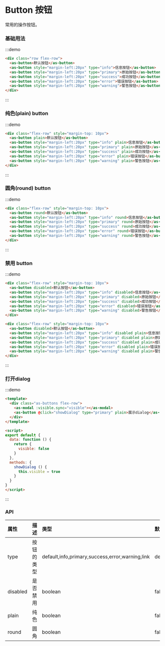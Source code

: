 
# Button 按钮

常用的操作按钮。

### 基础用法

:::demo

```html
<div class="row flex-row">
  <as-button>默认按钮</as-button>
  <as-button style="margin-left:20px" type="info">信息按钮</as-button>
  <as-button style="margin-left:20px" type="primary">原始按钮</as-button>
  <as-button style="margin-left:20px" type="success">成功按钮</as-button>
  <as-button style="margin-left:20px" type="error">错误按钮</as-button>
  <as-button style="margin-left:20px" type="warning">警告按钮</as-button>
</div>
```

:::

### 纯色(plain) button

:::demo

```html
<div class="flex-row" style="margin-top: 10px">
  <as-button plain>默认按钮</as-button>
  <as-button style="margin-left:20px" type="info" plain>信息按钮</as-button>
  <as-button style="margin-left:20px" type="primary" plain>原始按钮</as-button>
  <as-button style="margin-left:20px" type="success" plain>成功按钮</as-button>
  <as-button style="margin-left:20px" type="error" plain>错误按钮</as-button>
  <as-button style="margin-left:20px" type="warning" plain>警告按钮</as-button>
</div>
```

:::


### 圆角(round) button

:::demo

```html
<div class="flex-row" style="margin-top: 10px">
  <as-button round>默认按钮</as-button>
  <as-button style="margin-left:20px" type="info" round>信息按钮</as-button>
  <as-button style="margin-left:20px" type="primary" round>原始按钮</as-button>
  <as-button style="margin-left:20px" type="success" round>成功按钮</as-button>
  <as-button style="margin-left:20px" type="error" round>错误按钮</as-button>
  <as-button style="margin-left:20px" type="warning" round>警告按钮</as-button>
</div>
```

:::

### 禁用 button

:::demo

```html
<div class="flex-row" style="margin-top: 10px">
  <as-button disabled>默认按钮</as-button>
  <as-button style="margin-left:20px" type="info" disabled>信息按钮</as-button>
  <as-button style="margin-left:20px" type="primary" disabled>原始按钮</as-button>
  <as-button style="margin-left:20px" type="success" disabled>成功按钮</as-button>
  <as-button style="margin-left:20px" type="error" disabled>错误按钮</as-button>
  <as-button style="margin-left:20px" type="warning" disabled>警告按钮</as-button>
</div>

<div class="flex-row" style="margin-top: 10px">
  <as-button disabled>默认按钮</as-button>
  <as-button style="margin-left:20px" type="info" disabled plain>信息按钮</as-button>
  <as-button style="margin-left:20px" type="primary" disabled plain>原始按钮</as-button>
  <as-button style="margin-left:20px" type="success" disabled plain>成功按钮</as-button>
  <as-button style="margin-left:20px" type="error" disabled plain>错误按钮</as-button>
  <as-button style="margin-left:20px" type="warning" disabled plain>警告按钮</as-button>
</div>
```

:::

### 打开dialog

:::demo

```html
<template>
  <div class="as-buttons flex-row">
    <as-modal :visible.sync="visible"></as-modal>
    <as-button @click="showDialog" type="primary" plain>展示dialog</as-button>
  </div>
</template>

<script>
export default {
  data: function () {
    return {
      visible: false
    }
  },
  methods: {
    showDialog () {
      this.visible = true
    }
  }
}
</script>
```

:::

### API

| 属性 | 描述 | 类型 | 默认值 |
| :--- | :--- | :--- | :--- |
| type | 按钮的类型 | default,info,primary,success,error,warning,link | default |
| disabled | 是否禁用 | boolean | false |
| plain | 纯色 | boolean | false |
| round | 圆角 | boolean | false |
